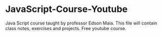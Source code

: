 # JavaScript-Course-Youtube
Java Script course taught by professor Edson Maia. This file will contain class notes, exercises and projects. Free youtube course.
